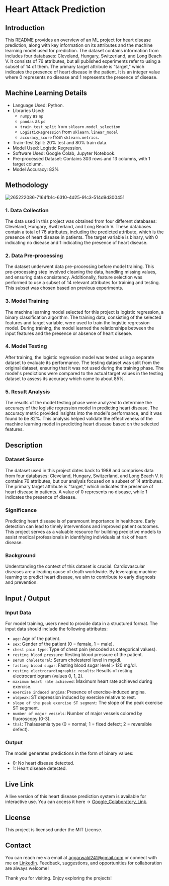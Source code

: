 # Heart Attack Prediction

## Introduction
This README provides an overview of an ML project for heart disease prediction, along with key information on its attributes and the machine learning model used for prediction. The dataset contains information from includes four databases: Cleveland, Hungary, Switzerland, and Long Beach V. It consists of 76 attributes, but all published experiments refer to using a subset of 14 of them. The primary target attribute is "target," which indicates the presence of heart disease in the patient. It is an integer value where 0 represents no disease and 1 represents the presence of disease.

## Machine Learning Details
- Language Used: Python.
- Libraries Used:
  - `numpy` as `np`
  - `pandas` as `pd`
  - `train_test_split` from `sklearn.model_selection`
  - `LogisticRegression` from `sklearn.linear_model`
  - `accuracy_score` from `sklearn.metrics`.
- Train-Test Split: 20% test and 80% train data.
- Model Used: Logistic Regression.
- Software Used: Google Colab, Jupyter Notebook.
- Pre-processed Dataset: Contains 303 rows and 13 columns, with 1 target column.
- Model Accuracy: 82%

## Methodology

![265222086-7164fb1c-6310-4d25-91c3-514d9d300451](https://github.com/da111003/da111003-Heart-Attack-Prediction/assets/79132054/b5d9ac40-afcb-44d5-ad9f-5d058bd15db1)

### 1. Data Collection

The data used in this project was obtained from four different databases: Cleveland, Hungary, Switzerland, and Long Beach V. These databases contain a total of 76 attributes, including the predicted attribute, which is the presence of heart disease in patients. The target variable is binary, with 0 indicating no disease and 1 indicating the presence of heart disease.

### 2. Data Pre-processing

The dataset underwent data pre-processing before model training. This pre-processing step involved cleaning the data, handling missing values, and ensuring data consistency. Additionally, feature selection was performed to use a subset of 14 relevant attributes for training and testing. This subset was chosen based on previous experiments.

### 3. Model Training

The machine learning model selected for this project is logistic regression, a binary classification algorithm. The training data, consisting of the selected features and target variable, were used to train the logistic regression model. During training, the model learned the relationships between the input features and the presence or absence of heart disease.

### 4. Model Testing

After training, the logistic regression model was tested using a separate dataset to evaluate its performance. The testing dataset was split from the original dataset, ensuring that it was not used during the training phase. The model's predictions were compared to the actual target values in the testing dataset to assess its accuracy which came to about 85%.

### 5. Result Analysis

The results of the model testing phase were analyzed to determine the accuracy of the logistic regression model in predicting heart disease. The accuracy metric provided insights into the model's performance, and it was found to be 82%. This analysis helped validate the effectiveness of the machine learning model in predicting heart disease based on the selected features.

## Description

### Dataset Source
The dataset used in this project dates back to 1988 and comprises data from four databases: Cleveland, Hungary, Switzerland, and Long Beach V. It contains 76 attributes, but our analysis focused on a subset of 14 attributes. The primary target attribute is "target," which indicates the presence of heart disease in patients. A value of 0 represents no disease, while 1 indicates the presence of disease.

### Significance
Predicting heart disease is of paramount importance in healthcare. Early detection can lead to timely interventions and improved patient outcomes. This project serves as a valuable resource for building predictive models to assist medical professionals in identifying individuals at risk of heart disease.

### Background
Understanding the context of this dataset is crucial. Cardiovascular diseases are a leading cause of death worldwide. By leveraging machine learning to predict heart disease, we aim to contribute to early diagnosis and prevention.

## Input / Output

### Input Data
For model training, users need to provide data in a structured format. The input data should include the following attributes:

- `age`: Age of the patient.
- `sex`: Gender of the patient (0 = female, 1 = male).
- `chest pain type`: Type of chest pain (encoded as categorical values).
- `resting blood pressure`: Resting blood pressure of the patient.
- `serum cholestoral`: Serum cholesterol level in mg/dl.
- `fasting blood sugar`: Fasting blood sugar level > 120 mg/dl.
- `resting electrocardiographic results`: Results of resting electrocardiogram (values 0, 1, 2).
- `maximum heart rate achieved`: Maximum heart rate achieved during exercise.
- `exercise induced angina`: Presence of exercise-induced angina.
- `oldpeak`: ST depression induced by exercise relative to rest.
- `slope of the peak exercise ST segment`: The slope of the peak exercise ST segment.
- `number of major vessels`: Number of major vessels colored by fluoroscopy (0-3).
- `thal`: Thalassemia type (0 = normal; 1 = fixed defect; 2 = reversible defect).

### Output
The model generates predictions in the form of binary values:
- 0: No heart disease detected.
- 1: Heart disease detected.


## Live Link

A live version of this heart disease prediction system is available for interactive use. You can access it here -> [Google_Colaboratory_Link](https://colab.research.google.com/drive/1m4n_bBWjVpCvCxf0LzX3wAnnlcwl6EZN).

## License 

This project is licensed under the MIT License.

## Contact 

You can reach me via email at <aggarwald241@gmail.com> or connect with me on [LinkedIn](https://www.linkedin.com/in/deepakaggarwal111003/). Feedback, suggestions, and opportunities for collaboration are always welcome!

Thank you for visiting. Enjoy exploring the projects!





